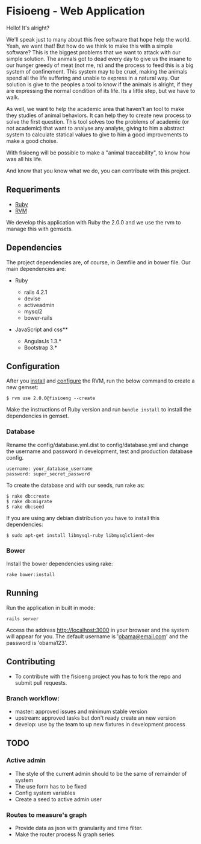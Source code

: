 # Fisioeng - Web Application

Hello! It's alright?

We'll speak just to many about this free software that hope help the world. Yeah, we want that! But how do we think to make this with a simple software? This is the biggest problems that we want to attack with our simple solution.
The animals got to dead every day to give us the insane to our hunger greedy of meat (not me, rs) and the process to feed this is a big system of confinement. This system may to be cruel, making the animals spend all the life suffering and unable to express in a natural way.
Our solution is give to the peoples a tool to know if the animals is alright, if they are expressing the normal condition of its life. Its a little step, but we have to walk.

As well, we want to help the academic area that haven't an tool to make they studies of animal behaviors. It can help they to create new process to solve the first question.
This tool solves too the problems of academic (or not academic) that want to analyse any analyte, giving to him a abstract system to calculate statical values to give to him a good improvements to make a good choise.

With fisioeng will be possible to make a "animal traceability", to know how was all his life.

And know that you know what we do, you can contribute with this project.

## Requeriments

- [Ruby](https://www.ruby-lang.org/en/)
- [RVM](https://rvm.io/)

We develop this application with Ruby the 2.0.0 and we use the rvm to manage this with gemsets.

## Dependencies

The project dependencies are, of course, in Gemfile and in bower file.
Our main dependencies are:

- Ruby
  - rails 4.2.1
  - devise
  - activeadmin
  - mysql2
  - bower-rails

- JavaScript and css**
  - AngularJs 1.3.*
  - Bootstrap 3.*

## Configuration

After you [install](https://rvm.io/rvm/install) and [configure](https://rvm.io/rvm/basics) the RVM, run the below command to create a new gemset:

```
$ rvm use 2.0.0@fisioeng --create
```

Make the instructions of Ruby version and run `bundle install` to install the dependencies in gemset.

### Database

Rename the config/database.yml.dist to config/database.yml and change the username and password in development, test and production database config.

```
username: your_database_username
password: super_secret_password
```

To create the database and with our seeds, run rake as:

```
$ rake db:create
$ rake db:migrate
$ rake db:seed
```

If you are using any debian distribution you have to install this dependencies:

```
$ sudo apt-get install libmysql-ruby libmysqlclient-dev
```

### Bower

Install the bower dependencies using rake:

```
rake bower:install
```

## Running

Run the application in built in mode:

```
rails server
```

Access the address [http://localhost:3000](http://localhost:3000) in your browser and the system will appear for you.
The default username is 'obama@email.com' and the password is 'obama123'.

## Contributing

- To contribute with the fisioeng project you has to fork the repo and submit pull requests.

### Branch workflow:
- master: approved issues and minimum stable version
- upstream: approved tasks but don't ready create an new version
- develop: use by the team to up new fixtures in development process

## TODO

### Active admin

- The style of the current admin should to be the same of remainder of system
- The use form has to be fixed
- Config system variables
- Create a seed to active admin user

### Routes to measure's graph
- Provide data as json with granularity and time filter.
- Make the router process N graph series
